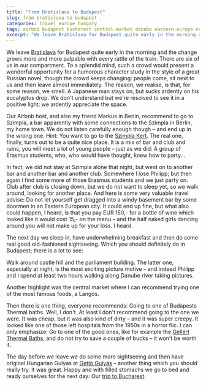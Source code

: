 ```yaml
---
title: "From Bratislava to Budapest"
slug: from-bratislava-to-budapest
categories: travel europe hungary
tags: airbnb budapest bucharest central-market danube eastern-europe erasmus gellert-baths ghetto-gulyas gulyas hungarian-parliament langos nightlife photography scam-bars sightseeing szimpla-kert thermal-baths
excerpt: "We leave Bratislava for Budapest quite early in the morning and the change grows more and more palpable with every rattle of the train. There are six of us in our compartment. To a splendid mind, such a crowd would present a wonderful opportunity for a humorous character study in the style of a great Russian novel, though the crowd keeps changing: people come, sit next to us and then leave almost immediately. The reason, we realise, is that, for some reason, we smell."
---
```


We leave [Bratislava](/?p=771) for Budapest quite early in the morning and the change grows more and more palpable with every rattle of the train. There are six of us in our compartment. To a splendid mind, such a crowd would present a wonderful opportunity for a humorous character study in the style of a great Russian novel, though the crowd keeps changing: people come, sit next to us and then leave almost immediately. The reason, we realise, is that, for some reason, we smell. A Japanese man stays on, but sucks ardently on his eucalyptus drop. We don't understand but we're resolved to see it in a positive light: we ardently appreciate the space.

Our Airbnb host, and also my friend Markus in Berlin, recommend to go to Szimpla, a bar apparently with some connections to the Szimpla in Berlin, my home town. We do not listen carefully enough though – and end up in the wrong one. Hint: You want to go to the [Szimpla Kert](https://szimpla.hu/). The real one, finally, turns out to be a quite nice place. It is a mix of bar and club and ruins, you will meet a lot of young people – just as we did: A group of Erasmus students, who, who would have thought, knew how to party...

In fact, we did not stay at Szimpla alone that night, but went on to another bar and another bar and another club. Somewhere I lose Philipp; but then again I find some more of those Erasmus students and we just party on. Club after club is closing down, but we do not want to sleep yet, so we walk around, looking for another place. And here is some very valuable travel advise: Do not let yourself get dragged into a windy basement bar by some doormen in an Eastern European city. It could end up fine, but what also could happen, I heard, is that you pay EUR 150,- for a bottle of wine which looked like it would cost 15,- on the menu – and the half naked girls dancing around you will not make up for your loss. I heard.

The next day we sleep in, have underwhelming breakfast and then do some real good old-fashioned sightseeing. Which you should definitely do in Budapest; there is a lot to see:

Walk around castle hill and the parliament building. The latter one, especially at night, is the most exciting picture motive – and indeed Philipp and I spend at least two hours walking along Danube river taking pictures.

Another highlight was the central market where I can recommend trying one of the most famous foods, a Langós.

Then there is one thing, everyone recommends: Going to one of Budapests Thermal baths. Well, I don't. At least I don't recommend going to the one we were. It was cheap, but it was also kind of dirty – and it was super creepy. It looked like one of those left hospitals from the 1950s in a horror flic. I can only emphasize: Go to one of the good ones, like for example the [Gellért Thermal Baths](http://gellertspa.com/), and do not try to save a couple of bucks – it won't be worth it.

The day before we leave we do some more sightseeing and then have original Hungarian Gulyas at [Gettó Gulyás](https://www.facebook.com/gettogulyas/) – another thing which you should really try. It was great. Happy and with filled stomachs we go to bed and ready ourselves for the next day: Our [trip to Bucharest](/?p=783).
